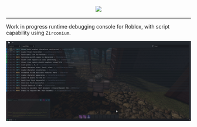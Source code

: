 <div style="text-align: center;">
    <img src="https://i.imgur.com/YgpbX7G.png"/>
</div>

----

Work in progress runtime debugging console for Roblox, with script capability using `Zirconium`.

![Zircon Screenshot](./zircon-ingame.png)